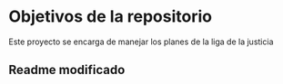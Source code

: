# Objetivos de la repositorio

Este proyecto se encarga de manejar los planes de la liga de la justicia

## Readme modificado
